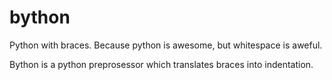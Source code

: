 # bython
Python with braces. Because python is awesome, but whitespace is aweful.

Bython is a python preprosessor which translates braces into indentation.
